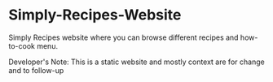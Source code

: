 # Simply-Recipes-Website

Simply Recipes website where you can browse different recipes and how-to-cook menu.

Developer's Note: This is a static website and mostly context are for change and to follow-up
